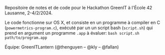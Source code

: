 Repositoire de notes et de code pour le Hackathon GreenIT à l'École 42 Lausanne, 2-4/2/2024.

Le code fonctionne sur OS X, et consiste en un programme à compiler en C (`powermetrics-program.c`), exécuté par un un script bash (`script.sh`) qui prend en argument un programme `.app` à évaluer: `bash script.sh path/to/program.app`

Équipe: GreenITLantern (@thenguyen – @kly – @fallan)

